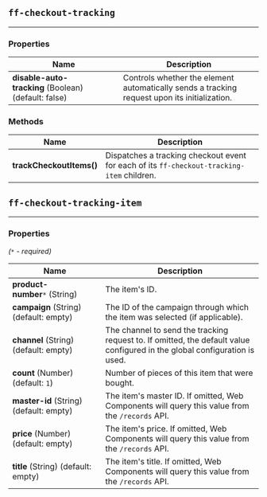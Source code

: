 ## `ff-checkout-tracking`
___
### Properties
| Name | Description |
| ---- | ----------- |
| **disable-auto-tracking**&nbsp;(Boolean) (default: false) | Controls whether the element automatically sends a tracking request upon its initialization. |

### Methods
| Name | Description |
| ---- | ----------- |
| **trackCheckoutItems()** | Dispatches a tracking checkout event for each of its `ff-checkout-tracking-item` children. |


## `ff-checkout-tracking-item`
___
### Properties

_(`*` - required)_

| Name | Description |
| ---- | ----------- |
| **product-number**`*`&nbsp;(String) | The item's ID. |
| **campaign**&nbsp;(String) (default: empty) | The ID of the campaign through which the item was selected (if applicable).|
| **channel**&nbsp;(String) (default: empty) | The channel to send the tracking request to. If omitted, the default value configured in the global configuration is used.|
| **count**&nbsp;(Number) (default: `1`) | Number of pieces of this item that were bought. |
| **master-id**&nbsp;(String) (default: empty) | The item's master ID. If omitted, Web Components will query this value from the `/records` API. |
| **price**&nbsp;(Number) (default: empty) | The item's price. If omitted, Web Components will query this value from the `/records` API. |
| **title**&nbsp;(String) (default: empty) | The item's title. If omitted, Web Components will query this value from the `/records` API. |
